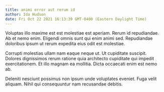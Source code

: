 ```yaml
---
title: animi error aut rerum id
author: Ida Hudson
date: Fri Oct 22 2021 16:13:39 GMT-0400 (Eastern Daylight Time)
---
```

Voluptas illo maxime est est molestiae est aperiam. Rerum id repudiandae. Ab et nemo enim. Eligendi omnis sunt qui enim animi sed. Repudiandae doloribus ipsum ut rerum expedita eius odit est molestiae.

 Corrupti molestias ullam nam eaque neque ut. Ut cupiditate suscipit. Dolores dignissimos rerum ratione quia architecto cupiditate qui impedit exercitationem. Et illo magnam ea mollitia. Dicta occaecati enim est nemo ab.

 Deleniti nesciunt possimus non ipsum unde voluptates eveniet. Fuga velit aliquam. Nihil qui consequuntur nam recusandae debitis.